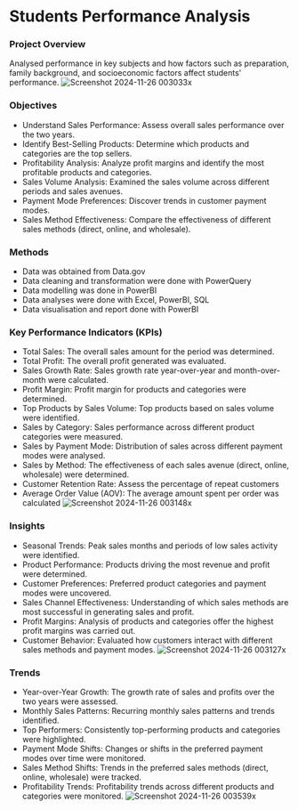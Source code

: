 # Students Performance Analysis
### Project Overview
Analysed performance in key subjects and how factors such as preparation, family background, and socioeconomic factors affect students' performance.
![Screenshot 2024-11-26 003033x](https://github.com/user-attachments/assets/99c77d91-8751-44fb-899f-af8203065c2e)
### Objectives
- Understand Sales Performance: Assess overall sales performance over the two years.
- Identify Best-Selling Products: Determine which products and categories are the top sellers.
- Profitability Analysis: Analyze profit margins and identify the most profitable products and categories.
- Sales Volume Analysis: Examined the sales volume across different periods and sales avenues.
- Payment Mode Preferences: Discover trends in customer payment modes.
- Sales Method Effectiveness: Compare the effectiveness of different sales methods (direct, online, and wholesale).
### Methods
-	Data was obtained from Data.gov
-	Data cleaning and transformation were  done with PowerQuery
-	Data modelling was done in PowerBI
-	Data analyses were done with Excel,  PowerBI, SQL
-	Data visualisation and report done with PowerBI
### Key Performance Indicators (KPIs)
- Total Sales: The overall sales amount for the period was determined.
- Total Profit: The overall profit generated was evaluated.
- Sales Growth Rate: Sales growth rate year-over-year and month-over-month were calculated.
- Profit Margin: Profit margin for products and categories were determined.
- Top Products by Sales Volume: Top products based on sales volume were identified.
- Sales by Category: Sales performance across different product categories were measured.
- Sales by Payment Mode: Distribution of sales across different payment modes were analysed.
- Sales by Method: The effectiveness of each sales avenue (direct, online, wholesale) were determined.
- Customer Retention Rate: Assess the percentage of repeat customers
- Average Order Value (AOV): The average amount spent per order was calculated
![Screenshot 2024-11-26 003148x](https://github.com/user-attachments/assets/2dbadf76-61b4-42a8-aada-eece7be8dc7b)
### Insights
- Seasonal Trends: Peak sales months and periods of low sales activity were identified.
- Product Performance: Products driving the most revenue and profit were determined.
- Customer Preferences: Preferred product categories and payment modes were uncovered.
- Sales Channel Effectiveness: Understanding of which sales methods are most successful in generating sales and profit.
- Profit Margins: Analysis of products and categories offer the highest profit margins was carried out.
- Customer Behavior: Evaluated how customers interact with different sales methods and payment modes.
![Screenshot 2024-11-26 003127x](https://github.com/user-attachments/assets/027c83e9-034d-42e9-855c-ab566fed1e71)
### Trends
- Year-over-Year Growth: The growth rate of sales and profits over the two years were assessed.
- Monthly Sales Patterns: Recurring monthly sales patterns and trends identified.
- Top Performers: Consistently top-performing products and categories were highlighted.
- Payment Mode Shifts: Changes or shifts in the preferred payment modes over time were monitored.
- Sales Method Shifts: Trends in the preferred sales methods (direct, online, wholesale) were tracked.
- Profitability Trends: Profitability trends across different products and categories were monitored.
![Screenshot 2024-11-26 003539x](https://github.com/user-attachments/assets/537593b9-763d-450e-973e-ad1e24431ec8)
